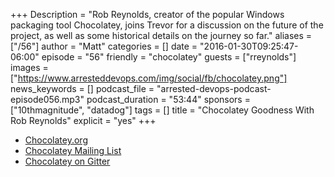 +++
Description = "Rob Reynolds, creator of the popular Windows packaging tool Chocolatey, joins Trevor for a discussion on the future of the project, as well as some historical details on the journey so far."
aliases = ["/56"]
author = "Matt"
categories = []
date = "2016-01-30T09:25:47-06:00"
episode = "56"
friendly = "chocolatey"
guests = ["rreynolds"]
images = ["https://www.arresteddevops.com/img/social/fb/chocolatey.png"]
news_keywords = []
podcast_file = "arrested-devops-podcast-episode056.mp3"
podcast_duration = "53:44"
sponsors = ["10thmagnitude", "datadog"]
tags = []
title = "Chocolatey Goodness With Rob Reynolds"
explicit = "yes"
+++
* [Chocolatey.org](https://chocolatey.org)
* [Chocolatey Mailing List](https://groups.google.com/forum/#!forum/chocolatey)
* [Chocolatey on Gitter](https://gitter.im/chocolatey/choco)
